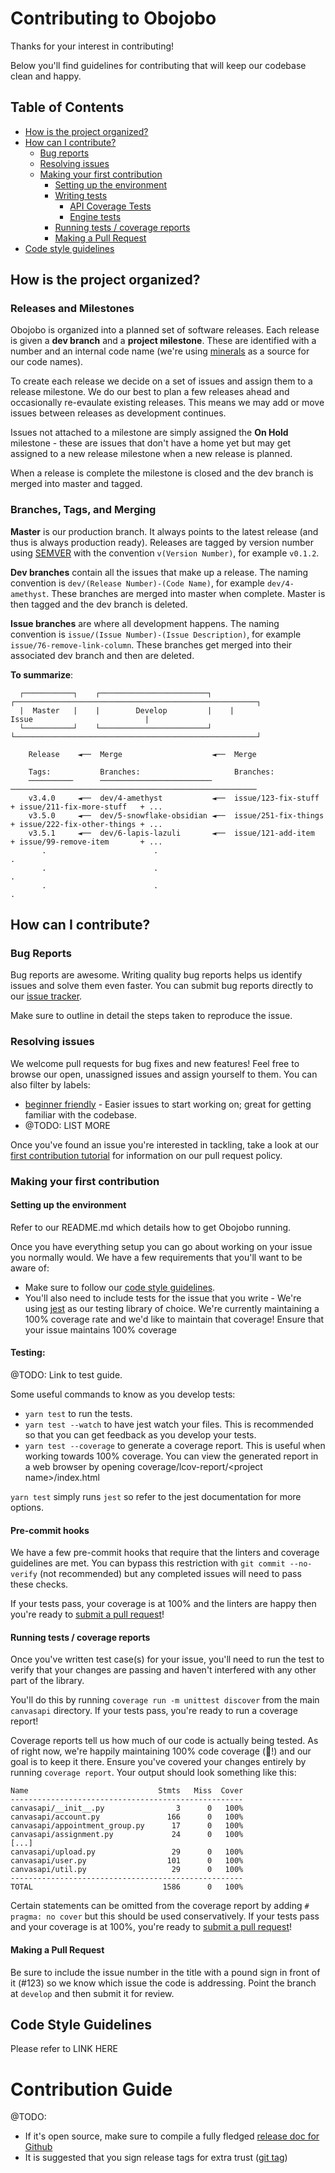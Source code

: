 # Contributing to Obojobo

Thanks for your interest in contributing!

Below you'll find guidelines for contributing that will keep our codebase clean and happy.

## Table of Contents

* [How is the project organized?](#how-is-the-project-organized)
* [How can I contribute?](#how-can-i-contribute)
  * [Bug reports](#bug-reports)
  * [Resolving issues](#resolving-issues)
  * [Making your first contribution](#making-your-first-contribution)
    * [Setting up the environment](#setting-up-the-environment)
    * [Writing tests](#writing-tests)
      * [API Coverage Tests](#api-coverage-tests)
      * [Engine tests](#engine-tests)
    * [Running tests / coverage reports](#running-tests-coverage-reports)
    * [Making a Pull Request](#making-a-pull-request)
* [Code style guidelines](#code-style-guidelines)

## How is the project organized?

### Releases and Milestones

Obojobo is organized into a planned set of software releases. Each release is given a **dev branch** and a **project milestone**. These are identified with a number and an internal code name (we're using [minerals](https://en.wikipedia.org/wiki/List_of_minerals) as a source for our code names).

To create each release we decide on a set of issues and assign them to a release milestone. We do our best to plan a few releases ahead and occasionally re-evaulate existing releases. This means we may add or move issues between releases as development continues.

Issues not attached to a milestone are simply assigned the **On Hold** milestone - these are issues that don't have a home yet but may get assigned to a new release milestone when a new release is planned.

When a release is complete the milestone is closed and the dev branch is merged into master and tagged.

### Branches, Tags, and Merging

**Master** is our production branch. It always points to the latest release (and thus is always production ready). Releases are tagged by version number using [SEMVER](http://semver.org/) with the convention `v(Version Number)`, for example `v0.1.2`.

**Dev branches** contain all the issues that make up a release. The naming convention is `dev/(Release Number)-(Code Name)`, for example `dev/4-amethyst`. These branches are merged into master when complete. Master is then tagged and the dev branch is deleted.

**Issue branches** are where all development happens. The naming convention is `issue/(Issue Number)-(Issue Description)`, for example `issue/76-remove-link-column`. These branches get merged into their associated dev branch and then are deleted.

**To summarize**:

```
  ┌───────────┐    ┌────────────────────────┐    ┌──────────────────────────────────────────────────────┐
  |  Master   |    |        Develop         |    |                        Issue                         |
  └───────────┘    └────────────────────────┘    └──────────────────────────────────────────────────────┘

    Release    ◄──  Merge                    ◄──  Merge

    Tags:           Branches:                     Branches:
    ──────────      ─────────────────────────     ───────────────────────────────────────────────────────
    v3.4.0     ◄──  dev/4-amethyst           ◄──  issue/123-fix-stuff  + issue/211-fix-more-stuff   + ...
    v3.5.0     ◄──  dev/5-snowflake-obsidian ◄──  issue/251-fix-things + issue/222-fix-other-things + ...
    v3.5.1     ◄──  dev/6-lapis-lazuli       ◄──  issue/121-add-item   + issue/99-remove-item       + ...
       .                        .                                           .
       .                        .                                           .
       .                        .                                           .
```

## How can I contribute?

### Bug Reports

Bug reports are awesome. Writing quality bug reports helps us identify issues and solve them even faster. You can submit bug reports directly to our [issue tracker](https://github.com/ucfopen/obojobo/issues).

Make sure to outline in detail the steps taken to reproduce the issue.

### Resolving issues

We welcome pull requests for bug fixes and new features! Feel free to browse our open, unassigned issues and assign yourself to them. You can also filter by labels:

* [beginner friendly](https://github.com/ucfopen/canvasapi/issues?q=sort%3Aid_desc-desc+is%3Aopen+label%3Asimple) - Easier issues to start working on; great for getting familiar with the codebase.
* @TODO: LIST MORE

Once you've found an issue you're interested in tackling, take a look at our [first contribution tutorial](#making-your-first-contribution) for information on our pull request policy.

### Making your first contribution

#### Setting up the environment

Refer to our README.md which details how to get Obojobo running.

Once you have everything setup you can go about working on your issue you normally would. We have a few requirements that you'll want to be aware of:

* Make sure to follow our [code style guidelines](#code-style-guidelines).
* You'll also need to include tests for the issue that you write - We're using [jest](https://github.com/facebook/jest) as our testing library of choice. We're currently maintaining a 100% coverage rate and we'd like to maintain that coverage! Ensure that your issue maintains 100% coverage

#### Testing:

@TODO: Link to test guide.

Some useful commands to know as you develop tests:

* `yarn test` to run the tests.
* `yarn test --watch` to have jest watch your files. This is recommended so that you can get feedback as you develop your tests.
* `yarn test --coverage` to generate a coverage report. This is useful when working towards 100% coverage. You can view the generated report in a web browser by opening coverage/lcov-report/\<project name\>/index.html

`yarn test` simply runs `jest` so refer to the jest documentation for more options.

#### Pre-commit hooks

We have a few pre-commit hooks that require that the linters and coverage guidelines are met. You can bypass this restriction with `git commit --no-verify` (not recommended) but any completed issues will need to pass these checks.

If your tests pass, your coverage is at 100% and the linters are happy then you're ready to [submit a pull request](https://github.com/ucfopen/canvasapi/pulls)!

#### Running tests / coverage reports

Once you've written test case(s) for your issue, you'll need to run the test to verify that your changes are passing and haven't interfered with any other part of the library.

You'll do this by running `coverage run -m unittest discover` from the main `canvasapi` directory. If your tests pass, you're ready to run a coverage report!

Coverage reports tell us how much of our code is actually being tested. As of right now, we're happily maintaining 100% code coverage (🎉!) and our goal is to keep it there. Ensure you've covered your changes entirely by running `coverage report`. Your output should look something like this:

```Formatted
Name                             Stmts   Miss  Cover
----------------------------------------------------
canvasapi/__init__.py                3      0   100%
canvasapi/account.py               166      0   100%
canvasapi/appointment_group.py      17      0   100%
canvasapi/assignment.py             24      0   100%
[...]
canvasapi/upload.py                 29      0   100%
canvasapi/user.py                  101      0   100%
canvasapi/util.py                   29      0   100%
----------------------------------------------------
TOTAL                             1586      0   100%
```

Certain statements can be omitted from the coverage report by adding `# pragma: no cover` but this should be used conservatively. If your tests pass and your coverage is at 100%, you're ready to [submit a pull request](https://github.com/ucfopen/canvasapi/pulls)!

#### Making a Pull Request

Be sure to include the issue number in the title with a pound sign in front of it (#123) so we know which issue the code is addressing. Point the branch at `develop` and then submit it for review.

## Code Style Guidelines

Please refer to LINK HERE

# Contribution Guide

@TODO:

* If it's open source, make sure to compile a fully fledged [release doc for Github](https://help.github.com/articles/creating-releases/)
* It is suggested that you sign release tags for extra trust ([git tag](https://git-scm.com/book/tr/v2/Git-Tools-Signing-Your-Work))
